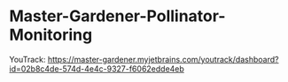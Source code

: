 # Master-Gardener-Pollinator-Monitoring

YouTrack:
https://master-gardener.myjetbrains.com/youtrack/dashboard?id=02b8c4de-574d-4e4c-9327-f6062edde4eb
